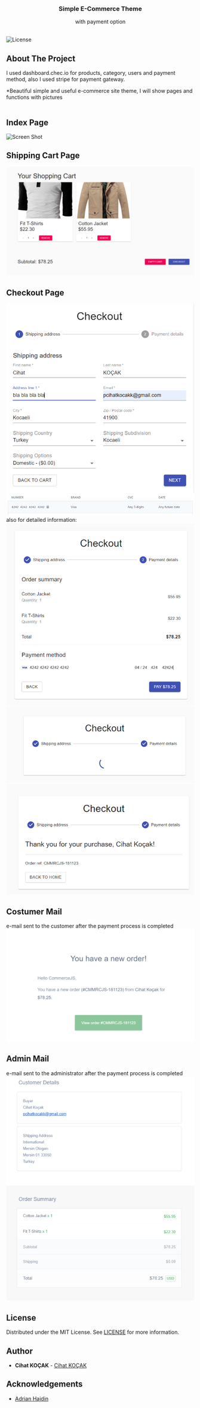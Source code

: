 <br/>
<p align="center">
  <a href="https://github.com/iksipias/E-Commerce">
  </a>

  <h3 align="center">Simple E-Commerce Theme</h3>

  <p align="center">
    with payment option
    <br/>
    <br/>
  </p>
</p>

![License](https://img.shields.io/github/license/iksipias/E-Commerce) 

## About The Project

I used dashboard.chec.io for products, category, users and payment method,
also I used stripe for payment gateway.




*Beautiful simple and useful e-commerce site theme, I will show pages and functions with pictures
<br/>
<br/>
## Index Page
![Screen Shot](blob/main/README/adminMail.PNG)
## Shipping Cart Page
![Screen Shot](README/shippingCart.png)
## Checkout Page
![Screen Shot](README/checkout-s1.png)
![Screen Shot](README/test-cart-number.png)
also for detailed information: <a href ="https://stripe.com/docs/testing"> </a>
![Screen Shot](README/checkout-s2.png)
![Screen Shot](README/checkout-s3.png)
![Screen Shot](README/checkout-s4.png)
## Costumer Mail

e-mail sent to the customer after the payment process is completed
![Screen Shot](README/mailCostumer.png)
## Admin Mail

e-mail sent to the administrator after the payment process is completed
![Screen Shot](README/adminMail.png)


## License

Distributed under the MIT License. See [LICENSE](https://github.com/iksipias/E-Commerce/blob/main/LICENSE.md) for more information.

## Author

* **Cihat KOÇAK** - [Cihat KOÇAK](https://github.com/CihatKOCAK)

## Acknowledgements

* [Adrian Hajdin](https://github.com/adrianhajdin)

